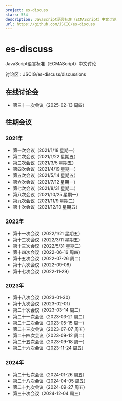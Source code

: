 ```yaml
---
project: es-discuss
stars: 554
description: JavaScript语言标准（ECMAScript）中文讨论
url: https://github.com/JSCIG/es-discuss
---
```


es-discuss
==========

JavaScript语言标准（ECMAScript）中文讨论

讨论区：JSCIG/es-discuss/discussions

在线讨论会
-----

-   第三十一次会议（2025-02-13 周四）

往期会议
----

### 2021年

-   第一次会议（2021/1/18 星期一）
-   第二次会议（2021/1/22 星期五）
-   第三次会议（2021/3/5 星期五）
-   第四次会议（2021/4/19 星期一）
-   第五次会议（2021/5/14 星期五）
-   第六次会议（2021/7/12 星期一）
-   第七次会议（2021/8/31 星期二）
-   第八次会议（2021/10/25 星期一）
-   第九次会议（2021/11/9 星期二）
-   第十次会议（2021/12/10 星期五）

### 2022年

-   第十一次会议（2022/1/21 星期五）
-   第十二次会议（2022/3/11 星期五）
-   第十三次会议（2022/5/31 星期二）
-   第十四次会议（2022-06-16 周四）
-   第十五次会议（2022-07-26 周二）
-   第十六次会议（2022-09-08）
-   第十七次会议（2022-11-29）

### 2023年

-   第十八次会议（2023-01-30）
-   第十九次会议（2023-02-01）
-   第二十次会议（2023-03-14 周二）
-   第二十一次会议（2023-03-21 周二）
-   第二十二次会议（2023-05-15 周一）
-   第二十三次会议（2023-07-07 周五）
-   第二十四次会议（2023-09-12 周二）
-   第二十五次会议（2023-09-18 周一）
-   第二十六次会议（2023-11-24 周五）

### 2024年

-   第二十七次会议（2024-01-26 周五）
-   第二十八次会议（2024-04-05 周五）
-   第二十九次会议（2024-09-27 周五）
-   第三十次会议（2024-12-04 周三）
